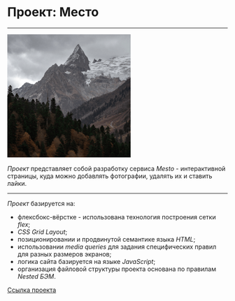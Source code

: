 # Проект: Место
___
![](/images/element__image-dombai.png)

*Проект* представляет собой разработку сервиса *Mesto* - интерактивной страницы, куда можно добавлять фотографии, удалять их и ставить лайки.
___
*Проект* базируется на:
* флексбокс-вёрстке - использована технология построения сетки *flex*;
* *CSS Grid Layout*;
* позиционировании и продвинутой семантике языка *HTML*;
* использовании *media queries* для задания специфических правил для разных размеров экранов;
* логика сайта базируется на языке *JavaScript*;
* организация файловой структуры проекта основана по правилам *Nested БЭМ*.

[Ссылка проекта](https://ayu-galsan.github.io/mesto/)